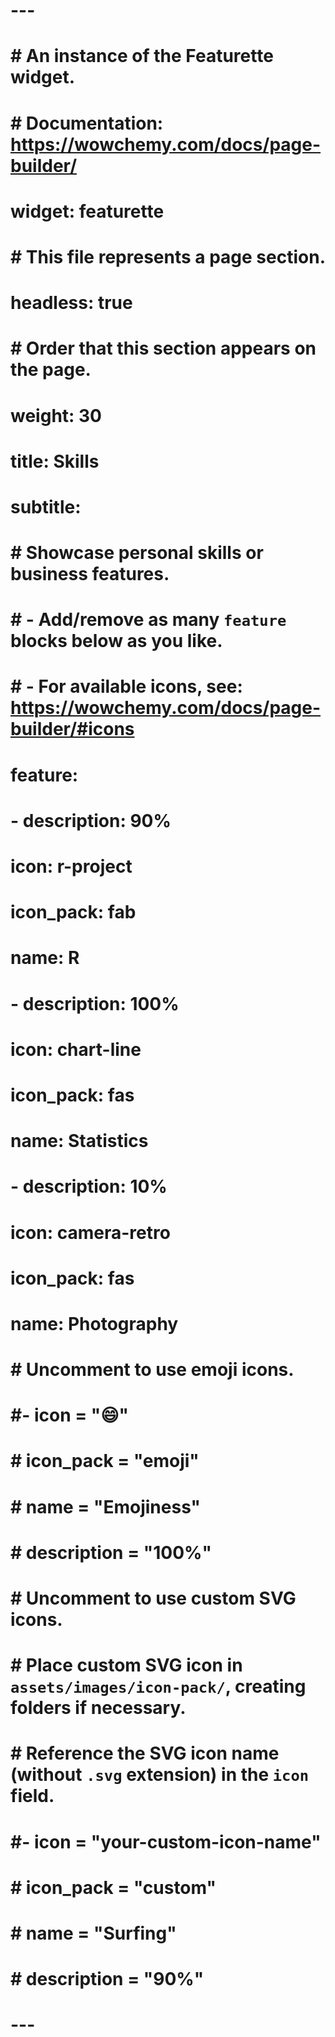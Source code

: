 # ---
# # An instance of the Featurette widget.
# # Documentation: https://wowchemy.com/docs/page-builder/
# widget: featurette
# # This file represents a page section.
# headless: true
# 
# # Order that this section appears on the page.
# weight: 30
# title: Skills
# subtitle:
# 
# # Showcase personal skills or business features.
# # - Add/remove as many `feature` blocks below as you like.
# # - For available icons, see: https://wowchemy.com/docs/page-builder/#icons
# feature:
# - description: 90%
#   icon: r-project
#   icon_pack: fab
#   name: R
# - description: 100%
#   icon: chart-line
#   icon_pack: fas
#   name: Statistics
# - description: 10%
#   icon: camera-retro
#   icon_pack: fas
#   name: Photography
# 
# # Uncomment to use emoji icons.
# #- icon = ":smile:"
# #  icon_pack = "emoji"
# #  name = "Emojiness"
# #  description = "100%"  
# 
# # Uncomment to use custom SVG icons.
# # Place custom SVG icon in `assets/images/icon-pack/`, creating folders if necessary.
# # Reference the SVG icon name (without `.svg` extension) in the `icon` field.
# #- icon = "your-custom-icon-name"
# #  icon_pack = "custom"
# #  name = "Surfing"
# #  description = "90%"
# ---
